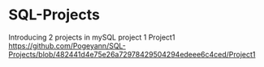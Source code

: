 # SQL-Projects
Introducing 2 projects in mySQL
project 1
Project1
https://github.com/Pogeyann/SQL-Projects/blob/482441d4e75e26a72978429504294edeee6c4ced/Project1
